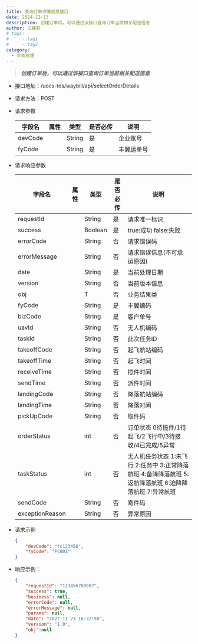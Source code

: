 ```yaml
---
title: 查询订单详情信息接口  
date: 2024-12-13
description: 创建订单后，可以通过该接口查询订单当前相关配送信息
author: 江建莉
# tags:
#     - tag1
#     - tag2
category:
  - 业务管理
---
```


> ***创建订单后，可以通过该接口查询订单当前相关配送信息***

- 接口地址：/uocs-tes/waybill/api/selectOrderDetails
- 请求方法：POST
- 请求参数

    |字段名			|属性	    |类型	|是否必传	|说明                                            |
    |---------------|-----------|-------|-----------|------------------------------------------------|
	|devCode		|			|String	|是			|企业账号                                        |
	|fyCode			|			|String	|是			|丰翼运单号                                      |

	
- 请求响应参数

    |字段名	 		|属性	    |类型	|是否必传	|说明	                                        															
    |---------------|-----------|-------|-----------|---------------------------------------------------------------------------------------------------------------|															
	|requestId		|			|String	|是			|请求唯一标识                                   													    		|
	|success		|			|Boolean|是			|true:成功 false:失败                           																|	
	|errorCode		|			|String	|否			|请求错误码                                     																|	
	|errorMessage	|			|String	|否			|请求错误信息(不可承运原因)                     																|	
	|date			|			|String	|是			|当前处理日期                                   																|	
	|version		|			|String	|否			|当前版本信息                                   																|	
	|obj			|			|T		|否			|业务结果类                                     																|	
	|fyCode			|			|String	|是			|丰翼编码                                       																|	
	|bizCode		|			|String	|是			|客户单号                                       																|	
	|uavId			|			|String	|否			|无人机编码                                     																|	
	|taskId			|			|String	|否			|此次任务ID                                     																|	
	|takeoffCode	|			|String	|否			|起飞航站编码                                   																|	
	|takeoffTime	|			|String	|否			|起飞时间                                       																|	
	|receiveTime	|			|String	|否			|揽件时间                                       																|	
	|sendTime		|			|String	|否			|派件时间                                       																|	
	|landingCode	|			|String	|否			|降落航站编码                                   																|	
	|landingTime	|			|String	|否			|降落时间                                       																|	
	|pickUpCode		|			|String	|否			|取件码                                         																|	
	|orderStatus	|			|int	|否			|订单状态 0待揽件/1待起飞/2飞行中/3待接收/4已完成/5异常                                                 		|
	|taskStatus		|			|int	|否			|无人机任务状态 1:未飞行 2:任务中 3:正常降落航班      4:备降降落航班 5:返航降落航班 6:迫降降落航班 7:异常航班   |
	|sendCode		|			|String	|否			|寄件码                                                                                                 		|
	|exceptionReason|			|String	|否			|异常原因                                                                                               		|
		
- 请求示例
    ```json
   {
        "devCode": "tc123456",
        "fyCode": "FC001"
   }
    ```
- 响应示例：
    ```json
    {
		"requestId": "123456789987",
		"success": true,
		"business": null,
		"errorCode": null,
		"errorMessage": null,
		"params": null,
		"date": "2022-11-23 16:32:58",
		"version": "1.0",
		"obj":null
	}
    ```